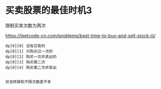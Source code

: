 # 买卖股票的最佳时机3

限制买卖次数为两次


https://leetcode-cn.com/problems/best-time-to-buy-and-sell-stock-iii/


    dp[0][0] 没有交易的
    dp[0][1] 只购买过一次的
    dp[0][2] 购买一次并卖出的
    dp[0][3] 购买第二次
    dp[0][4] 购买第二次并卖出


    状态转移和不限次数差不多
